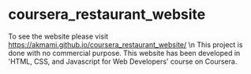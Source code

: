 # coursera_restaurant_website
To see the website please visit https://akmami.github.io/coursera_restaurant_website/ \n
This project is done with no commercial purpose. 
This website has been developed in 'HTML, CSS, and Javascript for Web Developers' course on Coursera.
